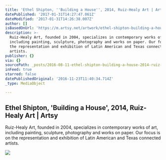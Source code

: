 ```yaml
---
title: 'Ethel Shipton, ''Building a House'', 2014, Ruiz-Healy Art | Artsy'
datePublished: '2017-01-31T14:27:47.061Z'
dateModified: '2017-01-31T14:26:38.007Z'
author: []
isBasedOnUrl: 'https://m.artsy.net/artwork/ethel-shipton-building-a-house'
description: >-
  Ruiz-Healy Art, founded in 2004, specializes in contemporary works of art,
  including painting, sculpture, photography and works on paper. Our focus is on
  the representation and exhibition of Latin American and Texas connected
  artists.
publisher: {}
via: {}
sourcePath: _posts/2016-08-11-ethel-shipton-building-a-house-2014-ruiz-healy-art-or-ar.md
inFeed: true
starred: false
datePublishedOriginal: '2016-11-23T11:40:34.714Z'
_type: MediaObject

---
```

<article style=""><h1>Ethel Shipton, 'Building a House', 2014, Ruiz-Healy Art | Artsy</h1><p>Ruiz-Healy Art, founded in 2004, specializes in contemporary works of art, including painting, sculpture, photography and works on paper. Our focus is on the representation and exhibition of Latin American and Texas connected artists.</p><img src="https://d32dm0rphc51dk.cloudfront.net/Sr-lYWz8gyCPMhbd-kUo6w/large.jpg" /></article>